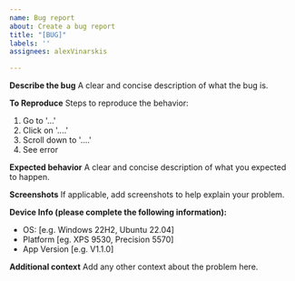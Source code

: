 ```yaml
---
name: Bug report
about: Create a bug report
title: "[BUG]"
labels: ''
assignees: alexVinarskis

---
```


**Describe the bug**
A clear and concise description of what the bug is.

**To Reproduce**
Steps to reproduce the behavior:
1. Go to '...'
2. Click on '....'
3. Scroll down to '....'
4. See error

**Expected behavior**
A clear and concise description of what you expected to happen.

**Screenshots**
If applicable, add screenshots to help explain your problem.

**Device Info (please complete the following information):**
 - OS: [e.g. Windows 22H2, Ubuntu 22.04]
 - Platform [eg. XPS 9530, Precision 5570]
 - App Version [e.g. V1.1.0]

**Additional context**
Add any other context about the problem here.
